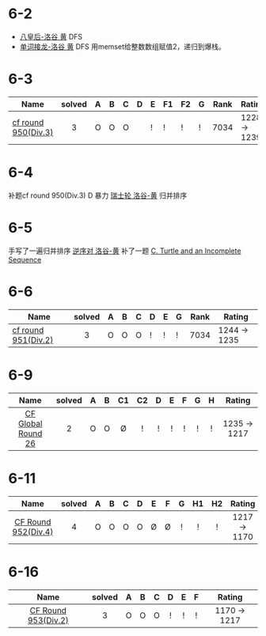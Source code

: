 # 6-2
- [八皇后-洛谷 黄](https://www.luogu.com.cn/problem/P1219)
DFS
- [单词接龙-洛谷 黄](https://www.luogu.com.cn/problem/solution/P1019)
DFS
用memset给整数数组赋值2，递归到爆栈。

# 6-3
| **Name**                                                   | **solved** | **A** | **B** | **C** | **D** | **E** | **F1** | **F2** | **G** | **Rank** | **Rating**        |
| ---------------------------------------------------------- | :--------: | ----- | ----- | ----- | ----- | ----- | ----- | -----  | ----- | -------- | -----------------  |
| [cf round 950(Div.3)](https://codeforces.com/contest/1980) |     3      | Ο     | O     |  O    |       |  !     | !    |   !     |  !     | 7034    | 1228 &rarr;  1239 |

# 6-4
补题cf round 950(Div.3) D
暴力
[瑞士轮 洛谷-黄](https://www.luogu.com.cn/problem/P1309)
归并排序

# 6-5
手写了一遍归并排序
[逆序对 洛谷-黄](https://www.luogu.com.cn/problem/P1908)
补了一题
[C. Turtle and an Incomplete Sequence](https://codeforces.com/contest/1981/problem/C)


# 6-6
| **Name**                                                   | **solved** | **A** | **B** | **C** | **D** | **E** | **G** | **Rank** | **Rating**        |
| ---------------------------------------------------------- | :--------: | ----- | ----- | ----- | ----- | ----- | ----- | -------- | ----------------- |
| [cf round 951(Div.2)](https://codeforces.com/contest/1980) |     3      | Ο     | O     |  O    |    !   |  !   |  !    | 7034     | 1244 &rarr;  1235 |

# 6-9  
|                       **Name**                            | **solved** | **A** | **B** | **C1** | **C2** | **D** | **E** | **F** | **G** | **H** |    **Rating**    |
| :-------------------------------------------------------: | :--------: | :---: | :---: | :----: | :----: | :---: | :---: | :---: | :---: | :---: | :--------------: |
| [CF Global Round 26](https://codeforces.com/contest/1984) |     2      |   Ο   |   O   |   Ø    |   !    |   !   |   !   |   !   |   !   |   !   | 1235 &rarr; 1217 |


# 6-11
|                       **Name**                             | **solved** | **A** | **B** | **C** | **D** | **E** | **F** | **G** | **H1** | **H2** |    **Rating**    |
| :--------------------------------------------------------: | :--------: | :---: | :---: | :---: | :---: | :---: | :---: | :---: | :----: | :----: | :--------------: |
| [CF Round 952(Div.4)](https://codeforces.com/contest/1985) |     4      |   Ο   |   O   |   O   |   O   |   Ø   |   Ø   |   !   |   !    |   !    | 1217 &rarr; 1170 |

# 6-16
|                       **Name**                             | **solved** | **A** | **B** | **C** | **D** | **E** | **F** |    **Rating**    |
| :--------------------------------------------------------: | :--------: | :---: | :---: | :---: | :---: | :---: | :---: | :--------------: |
| [CF Round 953(Div.2)](https://codeforces.com/contest/1978) |     3      |   Ο   |   O   |   O   |   !   |   !   |   !   | 1170 &rarr; 1217 |